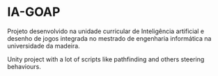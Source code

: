 # IA-GOAP
Projeto desenvolvido na unidade curricular de Inteligência artificial e desenho de jogos integrada no mestrado de engenharia informática na universidade da madeira.

Unity project with a lot of scripts like pathfinding and others steering behaviours.

